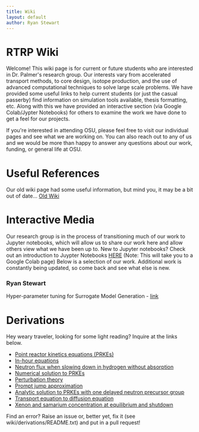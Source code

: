 ```yaml
---
title: Wiki
layout: default
author: Ryan Stewart
---
```


# RTRP Wiki

Welcome!
This wiki page is for current or future students who are interested in Dr. Palmer's research group.
Our interests vary from accelerated transport methods, to core design, isotope production, and the use of advanced computational techniques to solve large scale problems.
We have provided some useful links to help current students (or just the casual passerby) find information on simulation tools available, thesis formatting, etc.
Along with this we have provided an interactive section (via Google Colab/Jypter Notebooks) for others to examine the work we have done to get a feel for our projects.

If you're interested in attending OSU, please feel free to visit our individual pages and see what we are working on.
You can also reach out to any of us and we would be more than happy to answer any questions about our work, funding, or general life at OSU.

# Useful References

Our old wiki page had some useful information, but mind you, it may be a bit out of date...
[Old Wiki](./old_wiki/index.md)


# Interactive Media

Our research group is in the process of transitioning much of our work to Jupyter notebooks, which will allow us to share our work here and allow others view what we have been up to.
New to Jupyter notebooks? 
Check out an introduction to Juypter Notebooks [HERE](https://colab.research.google.com/github/ryanstwrt/osu-transport/blob/gh-pages/users/stewryan/juypter_intro.ipynb) (Note: This will take you to a Google Colab page)
Below is a selection of our work.
Additional work is constantly being updated, so come back and see what else is new.

### Ryan Stewart
Hyper-parameter tuning for Surrogate Model Generation - [link](https://github.com/ryanstwrt/surrogate_modeling/blob/master/Surrogate_Model_Hyper_Parameter_Study.ipynb)

# Derivations
Hey weary traveler, looking for some light reading? Inquire at the links below. 
* <a href="derivations/prkes/prkes.pdf" download>Point reactor kinetics equations (PRKEs)</a>
* <a href="derivations/in-hour-equation/in-hour-equation.pdf" download>In-hour equations</a>
* <a href="derivations/neutrons-slowing-down/neutrons-slowing-down.pdf" download>Neutron flux when slowing down in hydrogen without absorption</a>
* <a href="derivations/numerical-soln-to-prkes/numerical-soln-toprkes.pdf" download>Numerical solution to PRKEs</a>
* <a href="derivations/perturbation-theory/perturbation-theory.pdf" download>Perturbation theory</a>
* <a href="derivations/prompt-jump-approx/prompt-jump-approx.pdf" download>Prompt jump approximation</a>
* <a href="derivations/soln-to-prkes-one-dnp-group/soln-to-prkes-one-dnp-group.pdf" download>Analytic solution to PRKEs with one delayed neutron precursor group</a>
* <a href="derivations/transport-to-diffusion/transport-to-diffusion.pdf" download>Transport equation to diffusion equation</a>
* <a href="derivations/xenon-and-samarium/xenon-and-samarium.pdf" download>Xenon and samarium concentration at equilibrium and shutdown</a>

Find an error? Raise an issue or, better yet, fix it (see wiki/derivations/README.txt) and put in a pull request!

